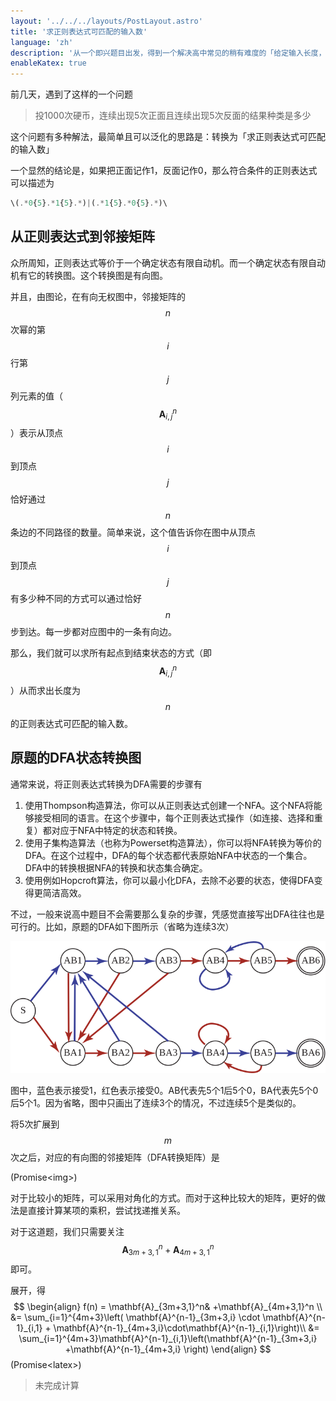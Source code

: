 ```yaml
---
layout: '../../../layouts/PostLayout.astro'
title: '求正则表达式可匹配的输入数'
language: 'zh'
description: '从一个即兴题目出发，得到一个解决高中常见的稍有难度的「给定输入长度，求正则表达式可匹配的输入数」的一般解题思路。'
enableKatex: true
---
```


前几天，遇到了这样的一个问题

> 投1000次硬币，连续出现5次正面且连续出现5次反面的结果种类是多少

这个问题有多种解法，最简单且可以泛化的思路是：转换为「求正则表达式可匹配的输入数」

一个显然的结论是，如果把正面记作1，反面记作0，那么符合条件的正则表达式可以描述为

`````javascript
\(.*0{5}.*1{5}.*)|(.*1{5}.*0{5}.*)\
`````

## 从正则表达式到邻接矩阵

众所周知，正则表达式等价于一个确定状态有限自动机。而一个确定状态有限自动机有它的转换图。这个转换图是有向图。

并且，由图论，在有向无权图中，邻接矩阵的$$n$$次幂的第$$i$$行第$$j$$列元素的值（$$\mathbf{A}_{i,j}^n$$）表示从顶点$$i$$到顶点$$j$$恰好通过$$n$$条边的不同路径的数量。简单来说，这个值告诉你在图中从顶点$$i$$到顶点$$j$$有多少种不同的方式可以通过恰好$$n$$步到达。每一步都对应图中的一条有向边。

那么，我们就可以求所有起点到结束状态的方式（即$$\mathbf{A}_{i,j}^n$$）从而求出长度为$$n$$的正则表达式可匹配的输入数。

## 原题的DFA状态转换图

通常来说，将正则表达式转换为DFA需要的步骤有

1. 使用Thompson构造算法，你可以从正则表达式创建一个NFA。这个NFA将能够接受相同的语言。在这个步骤中，每个正则表达式操作（如连接、选择和重复）都对应于NFA中特定的状态和转换。
2. 使用子集构造算法（也称为Powerset构造算法），你可以将NFA转换为等价的DFA。在这个过程中，DFA的每个状态都代表原始NFA中状态的一个集合。DFA中的转换根据NFA的转换和状态集合确定。
3. 使用例如Hopcroft算法，你可以最小化DFA，去除不必要的状态，使得DFA变得更简洁高效。

不过，一般来说高中题目不会需要那么复杂的步骤，凭感觉直接写出DFA往往也是可行的。比如，原题的DFA如下图所示（省略为连续3次）

![DFA状态转换图](./find-number-of-inputs-of-regex-1.svg)

图中，蓝色表示接受1，红色表示接受0。AB代表先5个1后5个0，BA代表先5个0后5个1。因为省略，图中只画出了连续3个的情况，不过连续5个是类似的。

将5次扩展到$$m$$次之后，对应的有向图的邻接矩阵（DFA转换矩阵）是

(Promise\<img\>)

对于比较小的矩阵，可以采用对角化的方式。而对于这种比较大的矩阵，更好的做法是直接计算某项的乘积，尝试找递推关系。

对于这道题，我们只需要关注$$\mathbf{A}_{3m+3,1}^n+\mathbf{A}_{4m+3,1}^n$$即可。

展开，得
$$
\begin{align}
f(n) = 
\mathbf{A}_{3m+3,1}^n& +\mathbf{A}_{4m+3,1}^n \\
 &= \sum_{i=1}^{4m+3}\left( \mathbf{A}^{n-1}_{3m+3,i} \cdot \mathbf{A}^{n-1}_{i,1}  + \mathbf{A}^{n-1}_{4m+3,i}\cdot\mathbf{A}^{n-1}_{i,1}\right)\\
 &= \sum_{i=1}^{4m+3}\mathbf{A}^{n-1}_{i,1}\left(\mathbf{A}^{n-1}_{3m+3,i} +\mathbf{A}^{n-1}_{4m+3,i} \right)
\end{align}
$$
(Promise\<latex\>)

> 未完成计算